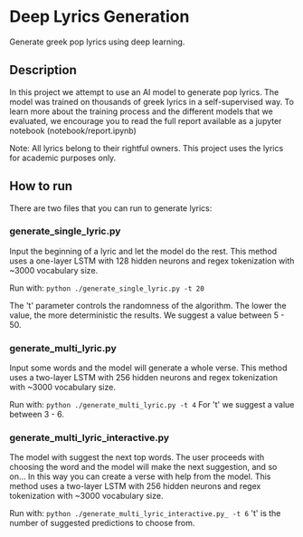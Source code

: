 # Deep Lyrics Generation

Generate greek pop lyrics using deep learning.

## Description

In this project we attempt to use an AI model to generate pop lyrics. 
The model was trained on thousands of greek lyrics in a self-supervised way.
To learn more about the training process and the different models that we evaluated,
we encourage you to read the full report available as a jupyter notebook (notebook/report.ipynb)

Note: All lyrics belong to their rightful owners. This project uses the lyrics for academic purposes only.
## How to run

There are two files that you can run to generate lyrics:

### generate_single_lyric.py
Input the beginning of a lyric and let the model do the rest.
This method uses a one-layer LSTM with 128 hidden neurons and regex tokenization with ~3000 vocabulary size.

Run with:
`python ./generate_single_lyric.py -t 20` 

The 't' parameter controls the randomness of the algorithm. The lower the value, the more deterministic the results.
We suggest a value between 5 - 50.

### generate_multi_lyric.py
Input some words and the model will generate a whole verse.
This method uses a two-layer LSTM with 256 hidden neurons and regex tokenization with ~3000 vocabulary size.

Run with:
`python ./generate_multi_lyric.py -t 4`
For 't' we suggest a value between 3 - 6.

### generate_multi_lyric_interactive.py
The model with suggest the next top words. The user proceeds with choosing the word and the model will make the next suggestion, and so on...
In this way you can create a verse with help from the model.
This method uses a two-layer LSTM with 256 hidden neurons and regex tokenization with ~3000 vocabulary size.

Run with:
`python ./generate_multi_lyric_interactive.py_ -t 6`
't' is the number of suggested predictions to choose from.
